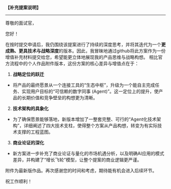 **【补充提案说明】**

---

尊敬的面试官，

您好！

在按时提交申请后，我仍围绕该提案进行了持续的深度思考，并将其迭代为一个**更成熟、更具技术与战略深度**的版本。因此，我冒昧地通过github将此方案作为一份增值补充材料提交给您，希望能更立体地展现我的产品思维与战略构想。
相比官方流程中的个人作品附件版本，这份方案的核心差异与增值点在于：

1. **战略定位的跃迁**
 - 将产品的最终愿景从一个连接工具的“生态中枢”，升级为一个能自主完成任务、实现用户目标的“可信赖的数字同事 (Agent)”。这一定位上的提升，使产品的长期价值和竞争壁垒的构想更为清晰。
2. **技术架构的具象化**
 - 为了确保愿景能够落地，新版本增加了一整套完整、可行的“Agent化技术架构”，详细阐述了四大技术支柱，使得整个方案从产品构想，转变为有实际技术支撑的工程蓝图。
3. **商业论证的深化**
 - 新方案进一步补充了商业论证与量化的市场机遇分析，以及明确AI应用的模式差异，并构建了“增长飞轮”模型，让整个提案的商业逻辑更严谨。

附件为最新版作品。再次感谢您的时间和考虑，期待能有机会进入后续环节。

祝工作顺利！
